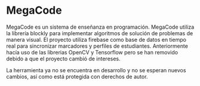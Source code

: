 # MegaCode

MegaCode es un sistema de enseñanza en programación. MegaCode utiliza la librería blockly para implementar algoritmos de solución de problemas de manera visual. El proyecto utiliza firebase como base de datos en tiempo real para sincronizar marcadores y perfiles de estudiantes. Anteriormente hacía uso de las librerias OpenCV y Tensorflow pero se han removido debido a que el proyecto cambió de intereses.

La herramienta ya no se encuentra en desarrollo y no se esperan nuevos cambios, así como está protegida con derechos de autor.
